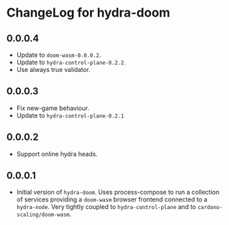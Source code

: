 # ChangeLog for hydra-doom

## 0.0.0.4

* Update to `doom-wasm-0.0.0.2`.
* Update to `hydra-control-plane-0.2.2`.
* Use always true validator.

## 0.0.0.3

* Fix new-game behaviour.
* Update to `hydra-control-plane-0.2.1`

## 0.0.0.2

* Support online hydra heads.

## 0.0.0.1

* Initial version of `hydra-doom`. Uses process-compose to run a collection of services providing a
  `doom-wasm` browser frontend connected to a `hydra-node`. Very tightly coupled to `hydra-control-plane`
  and to `cardano-scaling/doom-wasm`.
